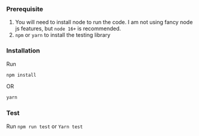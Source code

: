 ### Prerequisite

1. You will need to install node to run the code. I am not using fancy node js features, but `node 16+` is recommended.
2. `npm` or `yarn` to install the testing library


### Installation
Run
```zsh
npm install
```
OR
```zsh
yarn
```

### Test

Run 
`npm run test` or `Yarn test`
